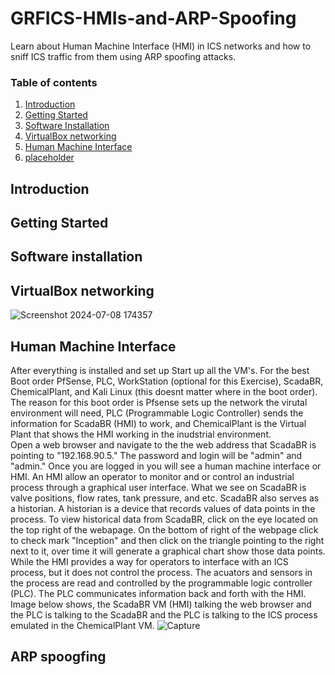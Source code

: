 # GRFICS-HMIs-and-ARP-Spoofing
Learn about Human Machine Interface (HMI) in ICS networks and how to sniff ICS traffic from them using ARP spoofing attacks.

### Table of contents

1. [Introduction](#introduction)
2. [Getting Started](#starting)
3. [Software Installation](#software)
4. [VirtualBox networking](#network)
5. [Human Machine Interface](#hmi)
6. [placeholder](#summary)

## Introduction <a name="introduction">


## Getting Started <a name="starting">   

## Software installation <a name="software">

## VirtualBox networking <a name="network">

![Screenshot 2024-07-08 174357](https://github.com/IzharSalvanaSyed/GRFICS-HMIs-and-ARP-Spoofing/assets/156041933/abc62498-9fdb-42c0-8102-adb12de71d83)

## Human Machine Interface <a name="hmi">
After everything is installed and set up Start up all the VM's. For the best Boot order PfSense, PLC, WorkStation (optional for this Exercise), ScadaBR, ChemicalPlant, and Kali Linux (this doesnt matter where in the boot order). The reason for this boot order is Pfsense sets up the network the virutal environment will need, PLC (Programmable Logic Controller) sends the information for ScadaBR (HMI) to work, and ChemicalPlant  is the Virtual Plant that shows the HMI working in the inudstrial environment.  
Open a web browser and navigate to the the web address that ScadaBR is pointing to "192.168.90.5." The password and login will be "admin" and "admin." Once you are logged in you will see a human machine interface or HMI. An HMI allow an operator to monitor and or control an industrial process through a graphical user interface. What we see on ScadaBR is valve positions, flow rates, tank pressure, and etc. ScadaBR also serves as a historian. A historian is a device that records values of data points in the process. To view historical data from ScadaBR, click on the eye located on the top right of the webapage. On the bottom of right of the webpage click to check mark "Inception" and then click on the triangle pointing to the right next to it, over time it will generate a graphical chart show those data points.  
While the HMI provides a way for operators to interface with an ICS process, but it does not control the process. The acuators and sensors in the process are read and controlled by the programmable logic controller (PLC). The PLC communicates information back and forth with the HMI. Image below shows, the ScadaBR VM (HMI) talking the web browser and the PLC is talking to the ScadaBR and the PLC is talking to the ICS process emulated in the ChemicalPlant VM.
![Capture](https://github.com/IzharSalvanaSyed/GRFICS-HMIs-and-ARP-Spoofing/assets/156041933/247eafd9-b66a-4eef-9083-22b45804283d)

## ARP spoogfing <a name="spoofing">
